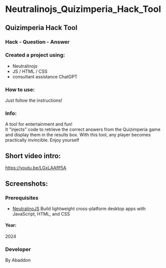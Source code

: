 # Neutralinojs_Quizimperia_Hack_Tool
## Quizimperia Hack Tool
### Hack - Question - Answer

### Created a project using:
+ Neutralinojs
+ JS / HTML / CSS
+ consultant assistance ChatGPT

### How to use:
Just follow the instructions!

### Info:
A tool for entertainment and fun! </br>
It "injects" code to retrieve the correct answers from the Quizimperia game and display them in the results box. With this tool, any player becomes practically invincible. Enjoy yourself


## Short video intro:
https://youtu.be/LGxLAAflf5A

## Screenshots:

### Prerequisites
- [NeutralinoJS](https://neutralino.js.org) Build lightweight cross-platform desktop apps with JavaScript, HTML, and CSS

#### Year:
2024

### Developer
By Abaddon
















